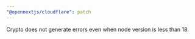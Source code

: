 ```yaml
---
"@opennextjs/cloudflare": patch
---
```


Crypto does not generate errors even when node version is less than 18.
